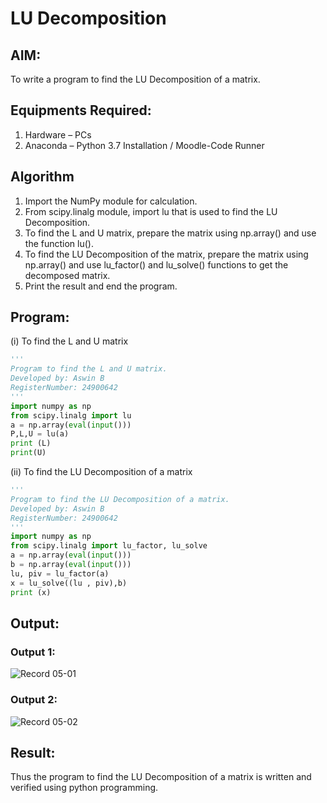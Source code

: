 # LU Decomposition 

## AIM:
To write a program to find the LU Decomposition of a matrix.

## Equipments Required:
1. Hardware – PCs
2. Anaconda – Python 3.7 Installation / Moodle-Code Runner

## Algorithm
1. Import the NumPy module for calculation.
2. From scipy.linalg module, import lu that is used to find the LU Decomposition.
3. To find the L and U matrix, prepare the matrix using np.array() and use the function lu().
4. To find the LU Decomposition of the matrix, prepare the matrix using np.array() and use lu_factor() and lu_solve() functions to get the decomposed matrix.
5. Print the result and end the program.

## Program:
(i) To find the L and U matrix
```python
'''
Program to find the L and U matrix.
Developed by: Aswin B
RegisterNumber: 24900642
'''
import numpy as np
from scipy.linalg import lu
a = np.array(eval(input()))
P,L,U = lu(a)
print (L)
print(U)
```
(ii) To find the LU Decomposition of a matrix
```python
'''
Program to find the LU Decomposition of a matrix.
Developed by: Aswin B
RegisterNumber: 24900642
'''
import numpy as np
from scipy.linalg import lu_factor, lu_solve
a = np.array(eval(input()))
b = np.array(eval(input()))
lu, piv = lu_factor(a)
x = lu_solve((lu , piv),b)
print (x)

```

## Output:

### Output 1:
![Record 05-01](https://github.com/user-attachments/assets/00f7832f-89b1-4953-9a96-65d56d34ba06)

### Output 2:
![Record 05-02](https://github.com/user-attachments/assets/404ba9da-fadd-4a10-99bc-3e7ebaab1a1f)



## Result:
Thus the program to find the LU Decomposition of a matrix is written and verified using python programming.

